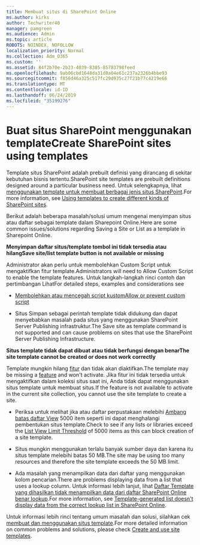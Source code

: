 ```yaml
---
title: Membuat situs di SharePoint Online
ms.author: kirks
author: Techwriter40
manager: pamgreen
ms.audience: Admin
ms.topic: article
ROBOTS: NOINDEX, NOFOLLOW
localization_priority: Normal
ms.collection: Adm_O365
ms.custom: ''
ms.assetid: 84f2b70e-2b23-4039-8305-85783798feed
ms.openlocfilehash: 9ab06cbd1648da31d8a04e61c237a2326b4bbe93
ms.sourcegitcommit: f856d46a325c517fc29d935c27f21b77c4219e66
ms.translationtype: MT
ms.contentlocale: id-ID
ms.lasthandoff: 06/24/2019
ms.locfileid: "35199276"
---
```

# <a name="create-sharepoint-sites-using-templates"></a><span data-ttu-id="45d3f-102">Buat situs SharePoint menggunakan template</span><span class="sxs-lookup"><span data-stu-id="45d3f-102">Create SharePoint sites using templates</span></span>

<span data-ttu-id="45d3f-103">Template situs SharePoint adalah prebuilt definisi yang dirancang di sekitar kebutuhan bisnis tertentu.</span><span class="sxs-lookup"><span data-stu-id="45d3f-103">SharePoint site templates are prebuilt definitions designed around a particular business need.</span></span> <span data-ttu-id="45d3f-104">Untuk selengkapnya, lihat [menggunakan template untuk membuat berbagai jenis situs SharePoint](https://support.office.com/article/using-templates-to-create-different-kinds-of-sharepoint-sites-449eccec-ff99-4cf3-b62e-dcfee37e8da4).</span><span class="sxs-lookup"><span data-stu-id="45d3f-104">For more information, see [Using templates to create different kinds of SharePoint sites](https://support.office.com/article/using-templates-to-create-different-kinds-of-sharepoint-sites-449eccec-ff99-4cf3-b62e-dcfee37e8da4).</span></span>

<span data-ttu-id="45d3f-105">Berikut adalah beberapa masalah/solusi umum mengenai menyimpan situs atau daftar sebagai template dalam Sharepoint Online.</span><span class="sxs-lookup"><span data-stu-id="45d3f-105">Here are some common issues/solutions regarding Saving a Site or List as a template in Sharepoint Online.</span></span> 

<span data-ttu-id="45d3f-106">**Menyimpan daftar situs/template tombol ini tidak tersedia atau hilang**</span><span class="sxs-lookup"><span data-stu-id="45d3f-106">**Save site/list template button is not available or missing**</span></span>

<span data-ttu-id="45d3f-107">Administrator akan perlu untuk membolehkan Custom Script untuk mengaktifkan fitur template.</span><span class="sxs-lookup"><span data-stu-id="45d3f-107">Administrators will need to Allow Custom Script to enable the template features.</span></span> <span data-ttu-id="45d3f-108">Untuk langkah-langkah rinci contoh dan pertimbangan Lihat</span><span class="sxs-lookup"><span data-stu-id="45d3f-108">For detailed steps, examples and considerations see</span></span> 

- [<span data-ttu-id="45d3f-109">Membolehkan atau mencegah script kustom</span><span class="sxs-lookup"><span data-stu-id="45d3f-109">Allow or prevent custom script</span></span>](https://docs.microsoft.com/sharepoint/allow-or-prevent-custom-script)

- <span data-ttu-id="45d3f-110">Situs Simpan sebagai perintah template tidak didukung dan dapat menyebabkan masalah pada situs yang menggunakan SharePoint Server Publishing infrastruktur.</span><span class="sxs-lookup"><span data-stu-id="45d3f-110">The Save site as template command is not supported and can cause problems on sites that use the SharePoint Server Publishing Infrastructure.</span></span>

<span data-ttu-id="45d3f-111">**Situs template tidak dapat dibuat atau tidak berfungsi dengan benar**</span><span class="sxs-lookup"><span data-stu-id="45d3f-111">**The site template cannot be created or does not work correctly**</span></span>

<span data-ttu-id="45d3f-112">Template mungkin hilang [fitur](https://social.technet.microsoft.com/wiki/contents/articles/14423.sharepoint-2013-existing-features-guid.aspx) dan tidak akan diaktifkan.</span><span class="sxs-lookup"><span data-stu-id="45d3f-112">The template may be missing a [feature](https://social.technet.microsoft.com/wiki/contents/articles/14423.sharepoint-2013-existing-features-guid.aspx) and won't activate.</span></span> <span data-ttu-id="45d3f-113">Jika fitur ini tidak tersedia untuk mengaktifkan dalam koleksi situs saat ini, Anda tidak dapat menggunakan situs template untuk membuat situs.</span><span class="sxs-lookup"><span data-stu-id="45d3f-113">If the feature is not available to activate in the current site collection, you cannot use the site template to create a site.</span></span>

- <span data-ttu-id="45d3f-114">Periksa untuk melihat jika atau daftar perpustakaan melebihi [Ambang batas daftar View](https://support.office.com/article/Manage-large-lists-and-libraries-in-SharePoint-B8588DAE-9387-48C2-9248-C24122F07C59) 5000 item seperti ini dapat menghalangi pembentukan situs template.</span><span class="sxs-lookup"><span data-stu-id="45d3f-114">Check to see if any lists or libraries exceed the [List View Limit Threshold](https://support.office.com/article/Manage-large-lists-and-libraries-in-SharePoint-B8588DAE-9387-48C2-9248-C24122F07C59) of 5000 items as this can block creation of a site template.</span></span>

- <span data-ttu-id="45d3f-115">Situs mungkin menggunakan terlalu banyak sumber daya dan karena itu situs template melebihi batas 50 MB.</span><span class="sxs-lookup"><span data-stu-id="45d3f-115">The site may be using too many resources and therefore the site template exceeds the 50 MB limit.</span></span>


- <span data-ttu-id="45d3f-116">Ada masalah yang menampilkan data dari daftar yang menggunakan kolom pencarian.</span><span class="sxs-lookup"><span data-stu-id="45d3f-116">There are problems displaying data from a list that uses a lookup column.</span></span> <span data-ttu-id="45d3f-117">Untuk informasi lebih lanjut, lihat [Daftar Template yang dihasilkan tidak menampilkan data dari daftar SharePoint Online benar lookup](https://support.office.com/article/template-generated-list-doesn-t-display-correct-data-for-a-column-in-sharepoint-online-20430b62-e40c-4f6f-8889-aa24e80d605a).</span><span class="sxs-lookup"><span data-stu-id="45d3f-117">For more information, see [Template-generated list doesn't display data from the correct lookup list in SharePoint Online](https://support.office.com/article/template-generated-list-doesn-t-display-correct-data-for-a-column-in-sharepoint-online-20430b62-e40c-4f6f-8889-aa24e80d605a).</span></span>

<span data-ttu-id="45d3f-118">Untuk informasi lebih rinci tentang umum masalah dan solusi, silahkan cek [membuat dan menggunakan situs template](https://support.office.com/article/Create-and-use-site-templates-60371B0F-00E0-4C49-A844-34759EBDD989).</span><span class="sxs-lookup"><span data-stu-id="45d3f-118">For more detailed information on common problems and solutions, please check [Create and use site templates](https://support.office.com/article/Create-and-use-site-templates-60371B0F-00E0-4C49-A844-34759EBDD989).</span></span>



